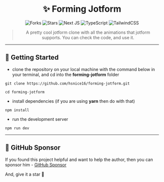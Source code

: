 <div align="center">

# ✨ Forming Jotform

![Forks](https://img.shields.io/github/forks/hsnice16/forming-jotform)
![Stars](https://img.shields.io/github/stars/hsnice16/forming-jotform)
![Next JS](https://img.shields.io/badge/nextjs-black?logo=next.js)
![TypeScript](https://img.shields.io/badge/typescript-gray?logo=typescript)
![TailwindCSS](https://img.shields.io/badge/tailwindcss-%2338B2AC.svg?logo=tailwind-css&logoColor=white)

> A pretty cool jotform clone with all the animations that jotform supports. You can check the code, and use it.

</div>

---

## 🔌 Getting Started

- clone the repository on your local machine with the command below in your terminal, and cd into the **forming-jotform** folder

```shell
git clone https://github.com/hsnice16/forming-jotform.git

cd forming-jotform
```

- install dependencies (if you are using **yarn** then do with that)

```shell
npm install
```

- run the development server

```shell
npm run dev
```

---

## 💚 GitHub Sponsor

If you found this project helpful and want to help the author, then you can sponsor him - [GitHub Sponsor](https://github.com/sponsors/hsnice16)

And, give it a star 🌟
